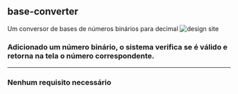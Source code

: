 ## base-converter
Um conversor de bases de números binários para decimal
![design site](https://i.imgur.com/flLXIoX.png)

### Adicionado um número binário, o sistema verifica se é válido e retorna na tela o número correspondente.

<hr>
<h3> Nenhum requisito necessário</h3>

